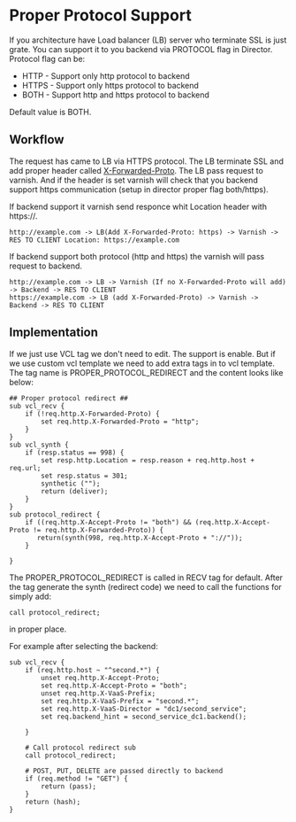Proper Protocol Support
=============

If you architecture have Load balancer (LB) server who terminate SSL is just grate. You can support it to you backend via PROTOCOL flag in Director.
Protocol flag can be:

* HTTP - Support only http protocol to backend
* HTTPS - Support only https protocol to backend
* BOTH - Support http and https protocol to backend

Default value is BOTH.

Workflow
--------
The request has came to LB via HTTPS protocol. The LB terminate SSL and add proper header called [X-Forwarded-Proto](https://tools.ietf.org/html/rfc7239#section-5.4).
The LB pass request to varnish. And if the header is set varnish will check that you backend support https communication (setup in director proper flag both/https).

If backend support it varnish send responce whit Location header with https://.
```
http://example.com -> LB(Add X-Forwarded-Proto: https) -> Varnish -> RES TO CLIENT Location: https://example.com
```

If backend support both protocol (http and https) the varnish will pass request to backend.
```
http://example.com -> LB -> Varnish (If no X-Forwarded-Proto will add) -> Backend -> RES TO CLIENT
https://example.com -> LB (add X-Forwarded-Proto) -> Varnish -> Backend -> RES TO CLIENT
```

Implementation
--------------
If we just use VCL tag we don't need to edit. The support is enable.
But if we use custom vcl template we need to add extra tags in to vcl template.
The tag name is PROPER_PROTOCOL_REDIRECT and the content looks like below:

```
## Proper protocol redirect ##
sub vcl_recv {
    if (!req.http.X-Forwarded-Proto) {
        set req.http.X-Forwarded-Proto = "http";
    }
}
sub vcl_synth {
    if (resp.status == 998) {
        set resp.http.Location = resp.reason + req.http.host + req.url;
        set resp.status = 301;
        synthetic ("");
        return (deliver);
    }
}
sub protocol_redirect {
    if ((req.http.X-Accept-Proto != "both") && (req.http.X-Accept-Proto != req.http.X-Forwarded-Proto)) {
       return(synth(998, req.http.X-Accept-Proto + "://"));
    }

}
```

The PROPER_PROTOCOL_REDIRECT is called in RECV tag for default.
After the tag generate the synth (redirect code) we need to call the functions for simply add:
```
call protocol_redirect;
```
in proper place.

For example after selecting the backend:

```
sub vcl_recv {
    if (req.http.host ~ "^second.*") {
        unset req.http.X-Accept-Proto;
        set req.http.X-Accept-Proto = "both";
        unset req.http.X-VaaS-Prefix;
        set req.http.X-VaaS-Prefix = "second.*";
        set req.http.X-VaaS-Director = "dc1/second_service";
        set req.backend_hint = second_service_dc1.backend();

    }

    # Call protocol redirect sub
    call protocol_redirect;

    # POST, PUT, DELETE are passed directly to backend
    if (req.method != "GET") {
        return (pass);
    }
    return (hash);
}
```
